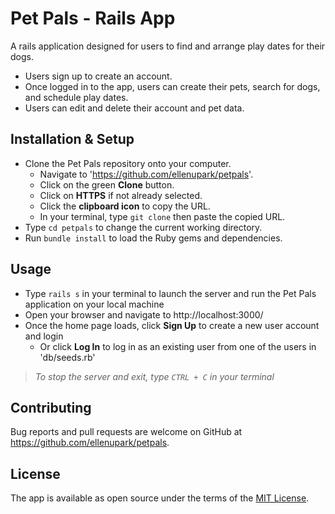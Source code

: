 # Pet Pals - Rails App

A rails application designed for users to find and arrange play dates for their dogs.
* Users sign up to create an account.
* Once logged in to the app, users can create their pets, search for dogs, and schedule play dates.
* Users can edit and delete their account and pet data.

## Installation & Setup

* Clone the Pet Pals repository onto your computer.
  * Navigate to 'https://github.com/ellenupark/petpals'.
  * Click on the green **Clone** button.
  * Click on **HTTPS** if not already selected.
  * Click the **clipboard icon** to copy the URL.
  * In your terminal, type `git clone` then paste the copied URL.
* Type `cd petpals` to change the current working directory.
* Run `bundle install` to load the Ruby gems and dependencies.

## Usage

* Type `rails s` in your terminal to launch the server and run the Pet Pals application on your local machine
* Open your browser and navigate to http://localhost:3000/
* Once the home page loads, click **Sign Up** to create a new user account and login
  * Or click **Log In** to log in as an existing user from one of the users in 'db/seeds.rb'
> _To stop the server and exit, type `CTRL + C` in your terminal_

## Contributing

Bug reports and pull requests are welcome on GitHub at https://github.com/ellenupark/petpals.

## License
The app is available as open source under the terms of the [MIT License](https://opensource.org/licenses/MIT).
